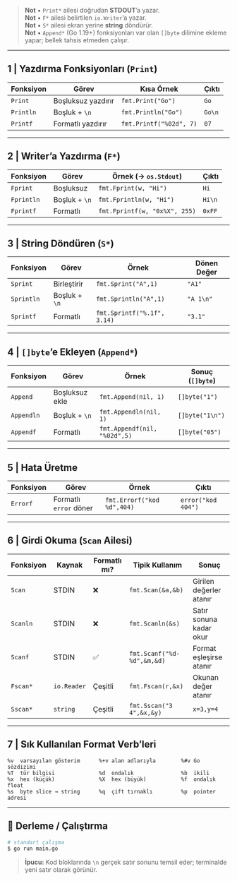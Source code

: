 > **Not** ▪ `Print*` ailesi doğrudan **STDOUT**’a yazar.\
> **Not** ▪ `F*` ailesi belirtilen `io.Writer`’a yazar.\
> **Not** ▪ `S*` ailesi ekran yerine **string** döndürür.\
> **Not** ▪ `Append*` (Go 1.19+) fonksiyonları var olan `[]byte` dilimine ekleme yapar; bellek tahsis etmeden çalışır.

---

## 1 | Yazdırma Fonksiyonları (`Print`)

| Fonksiyon | Görev              | Kısa Örnek              | Çıktı  |
| --------- | ------------------ | ----------------------- | ------ |
| `Print`   | Boşluksuz yazdırır | `fmt.Print("Go")`       | `Go`   |
| `Println` | Boşluk + `\n`      | `fmt.Println("Go")`     | `Go\n` |
| `Printf`  | Formatlı yazdırır  | `fmt.Printf("%02d", 7)` | `07`   |

---

## 2 | Writer’a Yazdırma (`F*`)

| Fonksiyon  | Görev         | Örnek (→ `os.Stdout`)         | Çıktı  |
| ---------- | ------------- | ----------------------------- | ------ |
| `Fprint`   | Boşluksuz     | `fmt.Fprint(w, "Hi")`         | `Hi`   |
| `Fprintln` | Boşluk + `\n` | `fmt.Fprintln(w, "Hi")`       | `Hi\n` |
| `Fprintf`  | Formatlı      | `fmt.Fprintf(w, "0x%X", 255)` | `0xFF` |

---

## 3 | String Döndüren (`S*`)

| Fonksiyon  | Görev         | Örnek                       | Dönen Değer |
| ---------- | ------------- | --------------------------- | ----------- |
| `Sprint`   | Birleştirir   | `fmt.Sprint("A",1)`         | `"A1"`      |
| `Sprintln` | Boşluk + `\n` | `fmt.Sprintln("A",1)`       | `"A 1\n"`   |
| `Sprintf`  | Formatlı      | `fmt.Sprintf("%.1f", 3.14)` | `"3.1"`     |

---

## 4 | `[]byte`’e Ekleyen (`Append*`)

| Fonksiyon  | Görev          | Örnek                        | Sonuç (`[]byte`) |
| ---------- | -------------- | ---------------------------- | ---------------- |
| `Append`   | Boşluksuz ekle | `fmt.Append(nil, 1)`         | `[]byte("1")`    |
| `Appendln` | Boşluk + `\n`  | `fmt.Appendln(nil, 1)`       | `[]byte("1\n")`  |
| `Appendf`  | Formatlı       | `fmt.Appendf(nil, "%02d",5)` | `[]byte("05")`   |

---

## 5 | Hata Üretme

| Fonksiyon | Görev                  | Örnek                      | Çıktı              |
| --------- | ---------------------- | -------------------------- | ------------------ |
| `Errorf`  | Formatlı `error` döner | `fmt.Errorf("kod %d",404)` | `error("kod 404")` |

---

## 6 | Girdi Okuma (`Scan` Ailesi)

| Fonksiyon | Kaynak      | Formatlı mı? | Tipik Kullanım             | Sonuç                   |
| --------- | ----------- | ------------ | -------------------------- | ----------------------- |
| `Scan`    | STDIN       | ❌           | `fmt.Scan(&a,&b)`          | Girilen değerler atanır |
| `Scanln`  | STDIN       | ❌           | `fmt.Scanln(&s)`           | Satır sonuna kadar okur |
| `Scanf`   | STDIN       | ✅           | `fmt.Scanf("%d-%d",&m,&d)` | Format eşleşirse atanır |
| `Fscan*`  | `io.Reader` | Çeşitli      | `fmt.Fscan(r,&x)`          | Okunan değer atanır     |
| `Sscan*`  | `string`    | Çeşitli      | `fmt.Sscan("3 4",&x,&y)`   | `x=3,y=4`               |

---

## 7 | Sık Kullanılan Format Verb’leri

```
%v  varsayılan gösterim      %+v alan adlarıyla        %#v Go sözdizimi
%T  tür bilgisi              %d  ondalık               %b  ikili
%x  hex (küçük)              %X  hex (büyük)           %f  ondalık float
%s  byte slice → string      %q  çift tırnaklı         %p  pointer adresi
```

---

## 🚀 Derleme / Çalıştırma

```bash
# standart çalışma
$ go run main.go
```

> **İpucu:** Kod bloklarında `\n` gerçek satır sonunu temsil eder; terminalde yeni satır olarak görünür.
